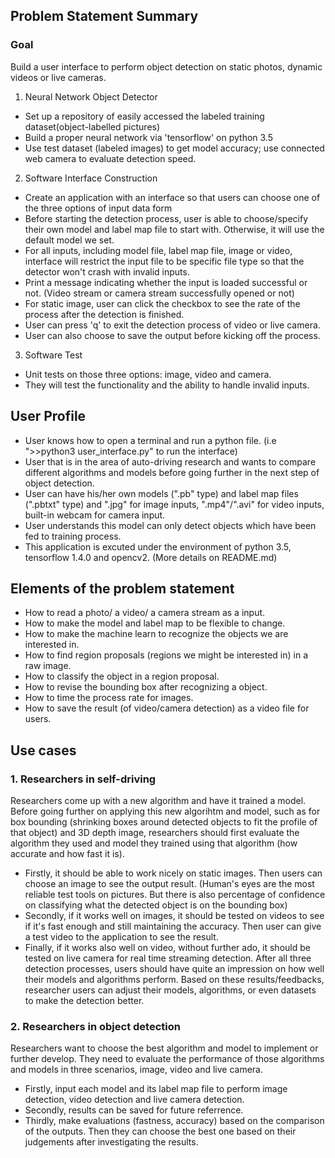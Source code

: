 ## Problem Statement Summary ##
### Goal ###
Build a user interface to perform object detection on static photos, dynamic videos or live cameras.

1. Neural Network Object Detector
* Set up a repository of easily accessed the labeled training dataset(object-labelled pictures)
* Build a proper neural network via 'tensorflow' on python 3.5
* Use test dataset (labeled images) to get model accuracy; use connected web camera to evaluate detection speed.

2. Software Interface Construction
* Create an application with an interface so that users can choose one of the three options of input data form
* Before starting the detection process, user is able to choose/specify their own model and label map file to start with.
  Otherwise, it will use the default model we set.
* For all inputs, including model file, label map file, image or video,
  interface will restrict the input file to be specific file type so that the detector won't crash with invalid inputs.
* Print a message indicating whether the input is loaded successful or not. 
  (Video stream or camera stream successfully opened or not)
* For static image, user can click the checkbox to see the rate of the process after the detection is finished.
* User can press 'q' to exit the detection process of video or live camera.
* User can also choose to save the output before kicking off the process.

3. Software Test
* Unit tests on those three options: image, video and camera. 
* They will test the functionality and the ability to handle invalid inputs.


## User Profile ##
*  User knows how to open a terminal and run a python file. (i.e ">>python3 user_interface.py" to run the interface)
*  User that is in the area of auto-driving research and wants to compare different algorithms 
   and models before going further in the next step of object detection.
*  User can have his/her own models (".pb" type) and label map files (".pbtxt" type) 
   and ".jpg" for image inputs, ".mp4"/".avi" for video inputs, built-in webcam for camera input.
*  User understands this model can only detect objects which have been fed to training process.
*  This application is excuted under the environment of python 3.5, tensorflow 1.4.0 and opencv2. (More details on README.md)


## Elements of the problem statement ##
* How to read a photo/ a video/ a camera stream as a input.
* How to make the model and label map to be flexible to change.
* How to make the machine learn to recognize the objects we are interested in.
* How to find region proposals (regions we might be interested in) in a raw image.
* How to classify the object in a region proposal.
* How to revise the bounding box after recognizing a object.
* How to time the process rate for images.
* How to save the result (of video/camera detection) as a video file for users.


## Use cases ##
### 1. Researchers in self-driving ###
Researchers come up with a new algorithm and have it trained a model. Before going further on applying this new algorihtm and model,
such as for box bounding (shrinking boxes around detected objects to fit the profile of that object) and 3D depth image,
researchers should first evaluate the algorithm they used and model they trained using that algorithm (how accurate and how fast it is).
* Firstly, it should be able to work nicely on static images. Then users can choose an image to see the output result. (Human's eyes are the most reliable test tools on pictures. But there is also percentage of confidence on classifying what the detected object is on the bounding box)
* Secondly, if it works well on images, it should be tested on videos to see if it's fast enough and still maintaining the accuracy. Then user can give a test video to the application to see the result.
* Finally, if it works also well on video, without further ado, it should be tested on live camera for real time streaming detection.
After all three detection processes, users should have quite an impression on how well their models and algorithms perform. Based on these results/feedbacks, researcher users can adjust their models, algorithms, or even datasets to make the detection better.

### 2. Researchers in object detection ###
Researchers want to choose the best algorithm and model to implement or further develop. They need to evaluate the performance of those algorithms and models in three scenarios, image, video and live camera.
* Firstly, input each model and its label map file to perform image detection, video detection and live camera detection.
* Secondly, results can be saved for future referrence.
* Thirdly, make evaluations (fastness, accuracy) based on the comparison of the outputs.
Then they can choose the best one based on their judgements after investigating the results.


